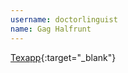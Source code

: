 ---username: doctorlinguistname: Gag Halfrunt---[Texapp](http://www.floodgap.com/software/texapp/){:target="_blank"}